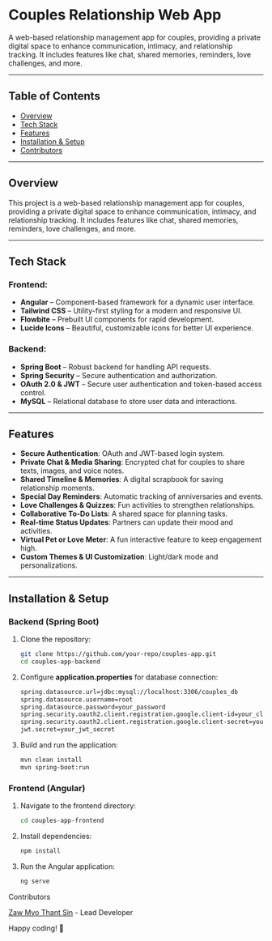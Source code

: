 # Couples Relationship Web App

A web-based relationship management app for couples, providing a private digital space to enhance communication, intimacy, and relationship tracking. It includes features like chat, shared memories, reminders, love challenges, and more.

---

## Table of Contents

- [Overview](#overview)
- [Tech Stack](#tech-stack)
- [Features](#features)
- [Installation & Setup](#installation--setup)
- [Contributors](#contributors)

---

## Overview

This project is a web-based relationship management app for couples, providing a private digital space to enhance communication, intimacy, and relationship tracking. It includes features like chat, shared memories, reminders, love challenges, and more.

---

## Tech Stack

### Frontend:
- **Angular** – Component-based framework for a dynamic user interface.
- **Tailwind CSS** – Utility-first styling for a modern and responsive UI.
- **Flowbite** – Prebuilt UI components for rapid development.
- **Lucide Icons** – Beautiful, customizable icons for better UI experience.

### Backend:
- **Spring Boot** – Robust backend for handling API requests.
- **Spring Security** – Secure authentication and authorization.
- **OAuth 2.0 & JWT** – Secure user authentication and token-based access control.
- **MySQL** – Relational database to store user data and interactions.

---

## Features

- **Secure Authentication**: OAuth and JWT-based login system.
- **Private Chat & Media Sharing**: Encrypted chat for couples to share texts, images, and voice notes.
- **Shared Timeline & Memories**: A digital scrapbook for saving relationship moments.
- **Special Day Reminders**: Automatic tracking of anniversaries and events.
- **Love Challenges & Quizzes**: Fun activities to strengthen relationships.
- **Collaborative To-Do Lists**: A shared space for planning tasks.
- **Real-time Status Updates**: Partners can update their mood and activities.
- **Virtual Pet or Love Meter**: A fun interactive feature to keep engagement high.
- **Custom Themes & UI Customization**: Light/dark mode and personalizations.

---

## Installation & Setup

### Backend (Spring Boot)

1. Clone the repository:
   ```bash
   git clone https://github.com/your-repo/couples-app.git
   cd couples-app-backend
   ```
2. Configure **application.properties** for database connection:
   ```bash
   spring.datasource.url=jdbc:mysql://localhost:3306/couples_db
   spring.datasource.username=root
   spring.datasource.password=your_password
   spring.security.oauth2.client.registration.google.client-id=your_client_id
   spring.security.oauth2.client.registration.google.client-secret=your_client_secret
   jwt.secret=your_jwt_secret
   ```
3. Build and run the application:
   ```bash
   mvn clean install
   mvn spring-boot:run
   ```
### Frontend (Angular)
1. Navigate to the frontend directory:
   ```bash
   cd couples-app-frontend
   ```
2. Install dependencies:
   ```bash
   npm install
   ```
3. Run the Angular application:
   ```bash
   ng serve
   ```
Contributors

[Zaw Myo Thant Sin](https://github.com/zawmyothantsin) - Lead Developer

Happy coding! 🚀
